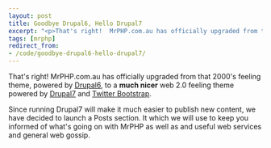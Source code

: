 ```yaml
---
layout: post
title: Goodbye Drupal6, Hello Drupal7
excerpt: "<p>That's right!  MrPHP.com.au has officially upgraded from that 2000's feeling theme, powered by Drupal6, to a much nicer web 2.0 feeling theme powered by Drupal7 and Twitter Bootstrap.</p>"
tags: [mrphp]
redirect_from:
- /code/goodbye-drupal6-hello-drupal7/
---
```

That's right!  MrPHP.com.au has officially upgraded from that 2000's feeling theme, powered by <a href="https://www.drupal.org/drupal-6.0">Drupal6</a>, to a <strong>much nicer</strong> web 2.0 feeling theme powered by <a href="https://www.drupal.org/drupal-7.0">Drupal7</a> and <a href="http://twitter.github.com/bootstrap/">Twitter Bootstrap</a>.

Since running Drupal7 will make it much easier to publish new content, we have decided to launch a Posts section.  It  which we will use to keep you informed of what's going on with MrPHP as well as and useful web services and general web gossip.
